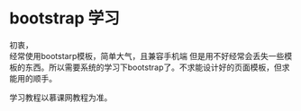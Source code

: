 # bootstrap 学习   
初衷，   
经常使用bootstarp模板，简单大气，且兼容手机端 但是用不好经常会丢失一些模板的东西。所以需要系统的学习下bootstrap了。不求能设计好的页面模板，但求能用的顺手。

学习教程以慕课网教程为准。

